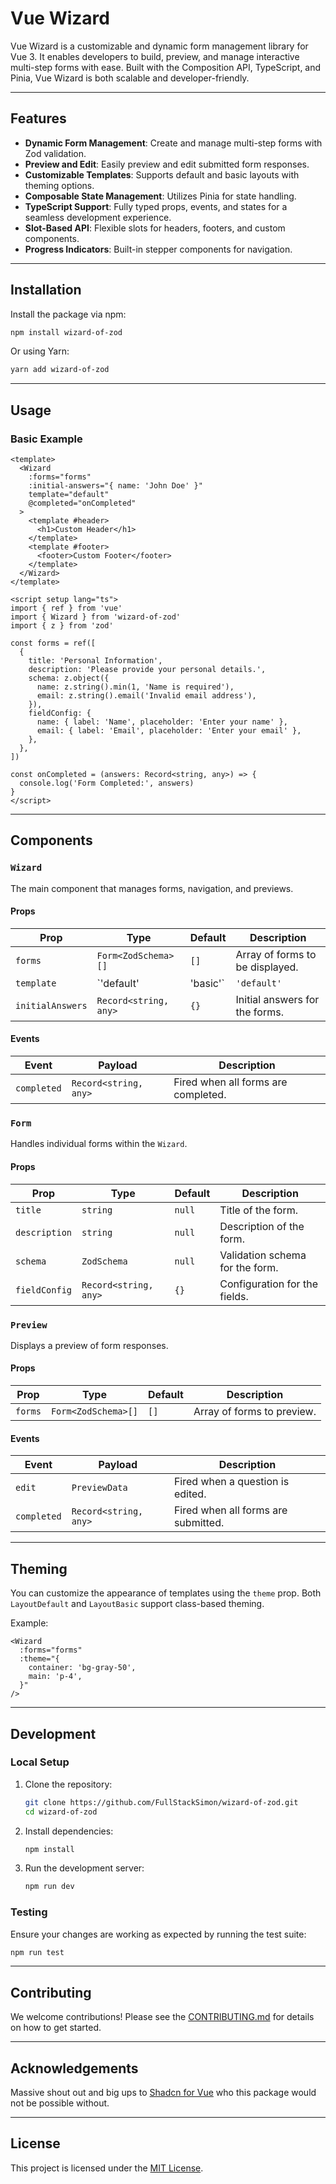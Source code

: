 # Vue Wizard

Vue Wizard is a customizable and dynamic form management library for Vue 3. It enables developers to build, preview, and manage interactive multi-step forms with ease. Built with the Composition API, TypeScript, and Pinia, Vue Wizard is both scalable and developer-friendly.

---

## Features

- **Dynamic Form Management**: Create and manage multi-step forms with Zod validation.
- **Preview and Edit**: Easily preview and edit submitted form responses.
- **Customizable Templates**: Supports default and basic layouts with theming options.
- **Composable State Management**: Utilizes Pinia for state handling.
- **TypeScript Support**: Fully typed props, events, and states for a seamless development experience.
- **Slot-Based API**: Flexible slots for headers, footers, and custom components.
- **Progress Indicators**: Built-in stepper components for navigation.

---

## Installation

Install the package via npm:

```bash
npm install wizard-of-zod
```

Or using Yarn:

```bash
yarn add wizard-of-zod
```

---

## Usage

### Basic Example

```vue
<template>
  <Wizard
    :forms="forms"
    :initial-answers="{ name: 'John Doe' }"
    template="default"
    @completed="onCompleted"
  >
    <template #header>
      <h1>Custom Header</h1>
    </template>
    <template #footer>
      <footer>Custom Footer</footer>
    </template>
  </Wizard>
</template>

<script setup lang="ts">
import { ref } from 'vue'
import { Wizard } from 'wizard-of-zod'
import { z } from 'zod'

const forms = ref([
  {
    title: 'Personal Information',
    description: 'Please provide your personal details.',
    schema: z.object({
      name: z.string().min(1, 'Name is required'),
      email: z.string().email('Invalid email address'),
    }),
    fieldConfig: {
      name: { label: 'Name', placeholder: 'Enter your name' },
      email: { label: 'Email', placeholder: 'Enter your email' },
    },
  },
])

const onCompleted = (answers: Record<string, any>) => {
  console.log('Form Completed:', answers)
}
</script>
```

---

## Components

### `Wizard`

The main component that manages forms, navigation, and previews.

#### Props

| Prop              | Type                  | Default     | Description                                      |
|-------------------|-----------------------|-------------|--------------------------------------------------|
| `forms`           | `Form<ZodSchema>[]`  | `[]`        | Array of forms to be displayed.                  |
| `template`        | `'default' | 'basic'` | `'default'` | The template layout to use.                      |
| `initialAnswers`  | `Record<string, any>` | `{}`        | Initial answers for the forms.                   |

#### Events

| Event       | Payload               | Description                                |
|-------------|-----------------------|--------------------------------------------|
| `completed` | `Record<string, any>` | Fired when all forms are completed.         |

### `Form`

Handles individual forms within the `Wizard`.

#### Props

| Prop          | Type                  | Default | Description                     |
|---------------|-----------------------|---------|---------------------------------|
| `title`       | `string`              | `null`  | Title of the form.              |
| `description` | `string`              | `null`  | Description of the form.        |
| `schema`      | `ZodSchema`           | `null`  | Validation schema for the form. |
| `fieldConfig` | `Record<string, any>` | `{}`    | Configuration for the fields.   |

### `Preview`

Displays a preview of form responses.

#### Props

| Prop    | Type                  | Default | Description                            |
|---------|-----------------------|---------|----------------------------------------|
| `forms` | `Form<ZodSchema>[]`  | `[]`    | Array of forms to preview.             |

#### Events

| Event       | Payload               | Description                                |
|-------------|-----------------------|--------------------------------------------|
| `edit`      | `PreviewData`         | Fired when a question is edited.           |
| `completed` | `Record<string, any>` | Fired when all forms are submitted.        |

---

## Theming

You can customize the appearance of templates using the `theme` prop. Both `LayoutDefault` and `LayoutBasic` support class-based theming.

Example:

```vue
<Wizard
  :forms="forms"
  :theme="{
    container: 'bg-gray-50',
    main: 'p-4',
  }"
/>
```

---

## Development

### Local Setup

1. Clone the repository:

   ```bash
   git clone https://github.com/FullStackSimon/wizard-of-zod.git
   cd wizard-of-zod
   ```

2. Install dependencies:

   ```bash
   npm install
   ```

3. Run the development server:

   ```bash
   npm run dev
   ```

### Testing

Ensure your changes are working as expected by running the test suite:

```bash
npm run test
```

---

## Contributing

We welcome contributions! Please see the [CONTRIBUTING.md](CONTRIBUTING.md) for details on how to get started.

---

## Acknowledgements

Massive shout out and big ups to [Shadcn for Vue](https://www.shadcn-vue.com/) who this package would not be possible without.

---

## License

This project is licensed under the [MIT License](LICENSE).

